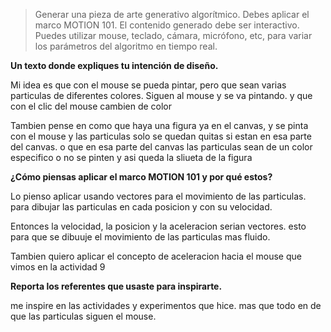 >Generar una pieza de arte generativo algorítmico.
>Debes aplicar el marco MOTION 101.
>El contenido generado debe ser interactivo. Puedes utilizar mouse, teclado, cámara, micrófono, etc, para variar los parámetros del algoritmo en tiempo real.


**Un texto donde expliques tu intención de diseño.**

Mi idea es que con el mouse se pueda pintar, pero que sean varias particulas de diferentes colores. Siguen al mouse y se va pintando. y que con el clic del mouse cambien de color

Tambien pense en como que haya una figura ya en el canvas, y se pinta con el mouse y las particulas solo se quedan quitas si estan en esa parte del canvas. o que en esa parte del canvas las particulas sean de un color especifico o no se pinten y asi queda la sliueta de la figura 

**¿Cómo piensas aplicar el marco MOTION 101 y por qué estos?**

Lo pienso aplicar usando vectores para el movimiento de las particulas. para dibujar las particulas en cada posicion y con su velocidad. 

Entonces la velocidad, la posicion y la aceleracion serian vectores. esto para que se dibuuje el movimiento de las particulas mas fluido.

Tambien quiero aplicar el concepto de aceleracion hacia el mouse que vimos en la actividad 9

**Reporta los referentes que usaste para inspirarte.**

me inspire en las actividades y experimentos que hice. mas que todo en de que las particulas siguen el mouse.



